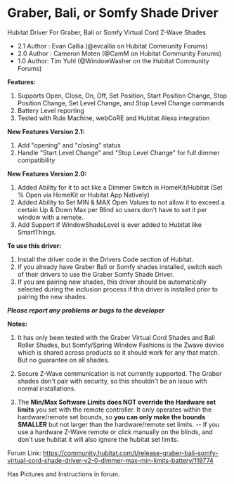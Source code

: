 # Graber, Bali, or Somfy Shade Driver
 Hubitat Driver For Graber, Bali or Somfy Virtual Cord Z-Wave Shades

- 2.1 Author : Evan Callia (@evcallia on Hubitat Community Forums)
- 2.0 Author : Cameron Moten (@CamM on Hubitat Community Forums)
- 1.0 Author: Tim Yuhl (@WindowWasher on the Hubitat Community Forums)

**Features:**

1. Supports Open, Close, On, Off, Set Position, Start Position Change, Stop Position Change, Set Level Change, and Stop Level Change commands 
2. Battery Level reporting
3. Tested with Rule Machine, webCoRE and Hubitat Alexa integration

**New Features Version 2.1:**
1. Add "opening" and "closing" status
2. Handle "Start Level Change" and "Stop Level Change" for full dimmer compatibility

**New Features Version 2.0:**
1. Added Ability for it to act like a Dimmer Switch in HomeKit/Hubitat (Set % Open via HomeKit or Hubitat App Natively)
2. Added Ability to Set MIN & MAX Open Values to not allow it to exceed a certain Up & Down Max per Blind so users don't have to set it per window with a remote.
3. Add Support if WindowShadeLevel is ever added to Hubitat like SmartThings.


**To use this driver:**

1. Install the driver code in the Drivers Code section of Hubitat.
2. If you already have Graber Bali or Somfy shades installed, switch each of their drivers to use the Graber Somfy Shade Driver.
3. If you are pairing new shades, this driver should be automatically selected during the inclusion process if this driver is installed prior to pairing the new shades.

**_Please report any problems or bugs to the developer_**


**Notes:**

1. It has only been tested with the Graber Virtual Cord Shades and Bali Roller Shades, but Somfy/Spring Window Fashions is the Zwave device which is shared across products so it should work for any that match. But no guarantee on all shades.

2. Secure Z-Wave communication is not currently supported. The Graber shades don't pair with security, so this shouldn't be an issue with normal installations.

3. The **Min/Max Software Limits does NOT override the Hardware set limits** you set with the remote controller. It only operates within the hardware/remote set bounds, so **you can only make the bounds SMALLER** but not larger than the hardware/remote set limits.
-- If you use a hardware Z-Wave remote or click manually on the blinds, and don't use hubitat it will also ignore the hubitat set limits.

Forum Link:
https://community.hubitat.com/t/release-graber-bali-somfy-virtual-cord-shade-driver-v2-0-dimmer-max-min-limits-battery/119774

Has Pictures and Instructions in forum.
